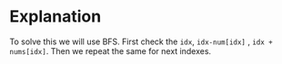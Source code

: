 # Explanation

To solve this we will use BFS. First check the ```idx```, ```idx-num[idx]``` , ```idx + nums[idx]```. Then we repeat the same for next indexes. 